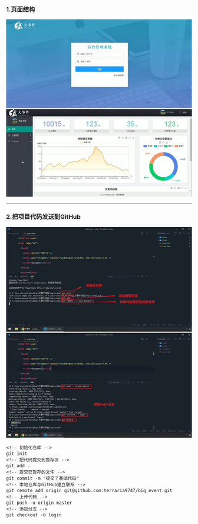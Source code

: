 ### 1.页面结构
![页面结构](img/01.登录页面.png)
![页面结构](img/02.后台主页.png)

---
### 2.把项目代码发送到GitHub
![把项目代码发送到GitHub](img/03.代码传到github.png)
![把项目代码发送到GitHub](img/04.添加分支.png)

```
<!-- 初始化仓库 -->
git init
<!-- 把代码提交到暂存区 -->
git add .
<!-- 提交已暂存的文件 -->
git commit -m "提交了基础代码"
<!-- 本地仓库与GitHub建立联系 -->
git remote add origin git@github.com:terraria9747/big_event.git
<!-- 上传代码 -->
git push -u origin master
<!-- 添加分支 -->
git checkout -b login
```



